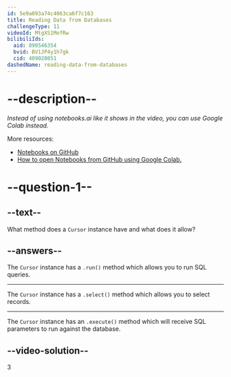 ```yaml
---
id: 5e9a093a74c4063ca6f7c163
title: Reading Data from Databases
challengeType: 11
videoId: MtgXS1MofRw
bilibiliIds:
  aid: 890546354
  bvid: BV1JP4y1h7gk
  cid: 409020851
dashedName: reading-data-from-databases
---
```


# --description--

*Instead of using notebooks.ai like it shows in the video, you can use Google Colab instead.*

More resources:

-  <a href="https://github.com/krishnatray/RDP-Reading-Data-with-Python-and-Pandas" target="_blank" rel="noopener noreferrer nofollow">Notebooks on GitHub</a>
-  <a href="https://colab.research.google.com/github/googlecolab/colabtools/blob/master/notebooks/colab-github-demo.ipynb" target="_blank" rel="noopener noreferrer nofollow">How to open Notebooks from GitHub using Google Colab.</a>

# --question-1--

## --text--

What method does a `Cursor` instance have and what does it allow?

## --answers--

The `Cursor` instance has a `.run()` method which allows you to run SQL queries.

---

The `Cursor` instance has a `.select()` method which allows you to select records.

---

The `Cursor` instance has an `.execute()` method which will receive SQL parameters to run against the database.

## --video-solution--

3

